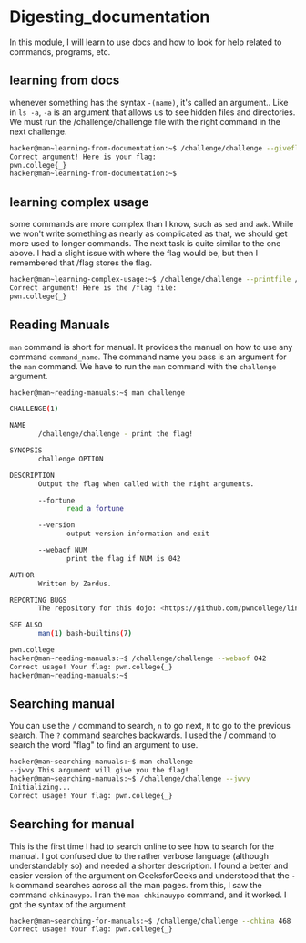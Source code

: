 # Digesting_documentation
In this module, I will learn to use docs and how to look for help related to commands, programs, etc.
 ## learning from docs
 whenever something has the syntax ```-(name)```, it's called an argument.. Like in ```ls -a```, ```-a``` is an argument that allows us to see hidden files and directories. We must run the /challenge/challenge file with the right command in the next challenge.
 ```bash
hacker@man~learning-from-documentation:~$ /challenge/challenge --giveflag
Correct argument! Here is your flag:
pwn.college{_}
hacker@man~learning-from-documentation:~$
```

## learning complex usage
some commands are more complex than I know, such as ```sed``` and ```awk```. While we won't write something as nearly as complicated as that, we should get more used to longer commands. The next task is quite similar to the one above. I had a slight issue with where the flag would be, but then I remembered that /flag stores the flag.
```bash
hacker@man~learning-complex-usage:~$ /challenge/challenge --printfile /flag
Correct argument! Here is the /flag file:
pwn.college{_}
```

## Reading Manuals
```man``` command is short for manual. It provides the manual on how to use any command ```command_name```. The command name you pass is an argument for the ```man``` command. We have to run the ```man``` command with the ```challenge``` argument.

```bash
hacker@man~reading-manuals:~$ man challenge

CHALLENGE(1)                                                                                  Challenge Commands                                                                                 CHALLENGE(1)

NAME
       /challenge/challenge - print the flag!

SYNOPSIS
       challenge OPTION

DESCRIPTION
       Output the flag when called with the right arguments.

       --fortune
              read a fortune

       --version
              output version information and exit

       --webaof NUM
              print the flag if NUM is 042

AUTHOR
       Written by Zardus.

REPORTING BUGS
       The repository for this dojo: <https://github.com/pwncollege/linux-luminarium/>

SEE ALSO
       man(1) bash-builtins(7)

pwn.college                                                                                        May 2024                                                                                      CHALLENGE(1)
hacker@man~reading-manuals:~$ /challenge/challenge --webaof 042
Correct usage! Your flag: pwn.college{_}
hacker@man~reading-manuals:~$
```

## Searching manual

You can use the ```/``` command to search, ```n``` to go next, ```N``` to go to the previous search. The ```?``` command searches backwards. I used the / command to search the word "flag" to find an argument to use.
```bash
hacker@man~searching-manuals:~$ man challenge
--jwvy This argument will give you the flag!
hacker@man~searching-manuals:~$ /challenge/challenge --jwvy
Initializing...
Correct usage! Your flag: pwn.college{_}
```

## Searching for manual

This is the first time I had to search online to see how to search for the manual. I got confused due to the rather verbose language (although understandably so) and needed a shorter description. I found a better and easier version of the argument on GeeksforGeeks and understood that the ```-k``` command searches across all the man pages. from this, I saw the command ```chkinauypo```. I ran the ```man chkinauypo``` command, and it worked. I got the syntax of the argument

 ```bash
hacker@man~searching-for-manuals:~$ /challenge/challenge --chkina 468
Correct usage! Your flag: pwn.college{_}
```
